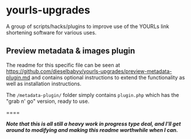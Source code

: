 # yourls-upgrades
A group of scripts/hacks/plugins to improve use of the YOURLs link shortening software for various uses.

## Preview metadata & images plugin

The readme for this specific file can be seen at https://github.com/dieselbabyy/yourls-upgrades/preview-metadata-plugin.md and contains optional instructions to extend the functionality as well as installation instructions.

The `/metadata-plugin/` folder simply contains `plugin.php` which has the "grab n' go" version, ready to use.


====

***Note that this is all still a heavy work in progress type deal, and I'll get around to modifying and making this readme worthwhile when I can.***
